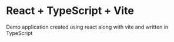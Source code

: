 # React + TypeScript + Vite

Demo application created using react along with vite and written in TypeScript
